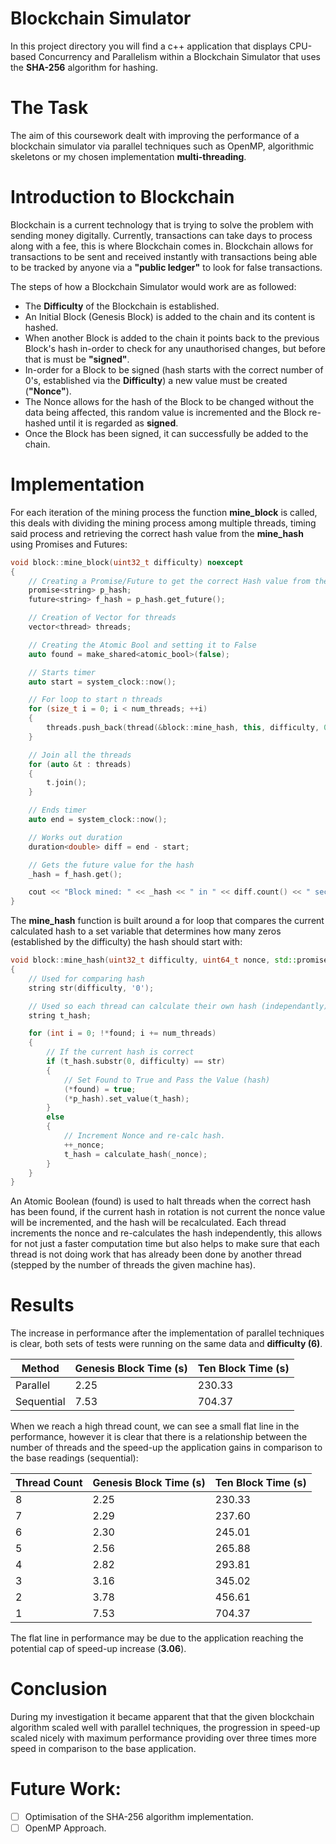# Blockchain Simulator

In this project directory you will find a c++ application that displays CPU-based Concurrency and Parallelism within a Blockchain Simulator that uses the **SHA-256** algorithm for hashing.

# The Task

The aim of this coursework dealt with improving the performance of a blockchain simulator via parallel techniques such as OpenMP, algorithmic skeletons or my chosen implementation **multi-threading**.

# Introduction to Blockchain

Blockchain is a current technology that is trying to solve the problem with sending money digitally. Currently, transactions can take days to process along with a fee, this is where Blockchain comes in. Blockchain allows for transactions to be sent and received instantly with transactions being able to be tracked by anyone via a **"public ledger"** to look for false transactions.

The steps of how a Blockchain Simulator would work are as followed:

- The **Difficulty** of the Blockchain is established.
- An Initial Block (Genesis Block) is added to the chain and its content is hashed.
- When another Block is added to the chain it points back to the previous Block's hash in-order to check for any unauthorised changes, but before that is must be **"signed"**.
- In-order for a Block to be signed (hash starts with the correct number of 0's, established via the **Difficulty**) a new value must be created (**"Nonce"**).
- The Nonce allows for the hash of the Block to be changed without the data being affected, this random value is incremented and the Block re-hashed until it is regarded as **signed**.
- Once the Block has been signed, it can successfully be added to the chain.

# Implementation

For each iteration of the mining process the function **mine_block** is called, this deals with dividing the mining process among multiple threads, timing said process and retrieving the correct hash value from the **mine_hash** using Promises and Futures:

```c++
void block::mine_block(uint32_t difficulty) noexcept
{
	// Creating a Promise/Future to get the correct Hash value from the mine_hash function.
	promise<string> p_hash;
	future<string> f_hash = p_hash.get_future();

	// Creation of Vector for threads
	vector<thread> threads;

	// Creating the Atomic Bool and setting it to False
	auto found = make_shared<atomic_bool>(false);

	// Starts timer
	auto start = system_clock::now();

	// For loop to start n threads
	for (size_t i = 0; i < num_threads; ++i)
	{
		threads.push_back(thread(&block::mine_hash, this, difficulty, 0, &p_hash, found));
	}

	// Join all the threads
	for (auto &t : threads)
	{
		t.join();
	}

	// Ends timer
	auto end = system_clock::now();

	// Works out duration
	duration<double> diff = end - start;

	// Gets the future value for the hash
	_hash = f_hash.get();

	cout << "Block mined: " << _hash << " in " << diff.count() << " seconds " << "using " << num_threads << " Thread/s " << endl;
}
```

The **mine_hash** function is built around a for loop that compares the current calculated hash to a set variable that determines how many zeros (established by the difficulty) the hash should start with:

```c++
void block::mine_hash(uint32_t difficulty, uint64_t nonce, std::promise<std::string> * p_hash, std::shared_ptr<std::atomic_bool> found)
{
	// Used for comparing hash
	string str(difficulty, '0');

	// Used so each thread can calculate their own hash (independantly)
	string t_hash;

	for (int i = 0; !*found; i += num_threads)
	{
		// If the current hash is correct
		if (t_hash.substr(0, difficulty) == str)
		{
			// Set Found to True and Pass the Value (hash)
			(*found) = true;
			(*p_hash).set_value(t_hash);
		}
		else
		{
			// Increment Nonce and re-calc hash.
			++_nonce;
			t_hash = calculate_hash(_nonce);
		}
	}
}
```

An Atomic Boolean (found) is used to halt threads when the correct hash has been found, if the current hash in rotation is not current the nonce value will be incremented, and the hash will be recalculated. Each thread increments the nonce and re-calculates the hash independently, this allows for not just a faster computation time but also helps to make sure that each thread is not doing work that has already been done by another thread (stepped by the number of threads the given machine has).

# Results

The increase in performance after the implementation of parallel techniques is clear, both sets of tests were running on the same data and **difficulty (6)**.

| Method  | Genesis Block Time (s) | Ten Block Time (s) |
| ------------- | ------------- | ------------- |
| Parallel  | 2.25  | 230.33  |
| Sequential  | 7.53  | 704.37  |

When we reach a high thread count, we can see a small flat line in the performance, however it is clear that there is a relationship between the number of threads and the speed-up the application gains in comparison to the base readings (sequential): 

| Thread Count | Genesis Block Time (s) | Ten Block Time (s) |
| ------------- | ------------- | ------------- |
| 8  | 2.25  | 230.33 |
| 7  | 2.29  | 237.60 |
| 6  | 2.30  | 245.01 |
| 5  |  2.56 | 265.88 |
| 4  | 2.82  | 293.81 |
| 3  | 3.16  | 345.02 |
| 2  | 3.78  | 456.61 |
| 1  | 7.53  | 704.37 |

The flat line in performance may be due to the application reaching the potential cap of speed-up increase (**3.06**).

# Conclusion

During my investigation it became apparent that that the given blockchain algorithm scaled well with parallel techniques, the progression in speed-up scaled nicely with maximum performance providing over three times more speed in comparison to the base application.

# Future Work:

- [ ] Optimisation of the SHA-256 algorithm implementation.
- [ ] OpenMP Approach.
